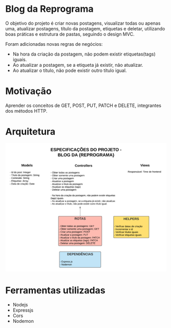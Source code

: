 # Blog da Reprograma

O objetivo do projeto é criar novas postagens, visualizar todas ou apenas uma, atualizar postagens, título da postagem, etiquetas e deletar, utilizando boas práticas e estrutura de pastas, seguindo o design MVC. 

Foram adicionadas novas regras de negócios:

* Na hora da criação da postagem, não podem existir etiquetas(tags) iguais.
* Ao atualizar a postagem, se a etiqueta já existir, não atualizar.
* Ao atualizar o título, não pode existir outro título igual.

# Motivação

Aprender os conceitos de GET, POST, PUT, PATCH e DELETE, integrantes dos métodos HTTP.

# Arquitetura 

![Arquitetura do projeto](blog-da-reprograma.png)

# Ferramentas utilizadas

* Nodejs
* Expressjs
* Cors
* Nodemon
